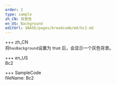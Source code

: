 ```yaml
---
order: 2
type: sample
zh_CN: 背景色
en_US: Background
editUrl: $BASE/pages/breadcumb/md/bc2.md
---
```


+++ zh_CN  
 将<Code>hasBackground</Code>设置为 true 后，会显示一个灰色背景。

+++ en_US  
Bc2

+++ SampleCode  
fileName: Bc2
